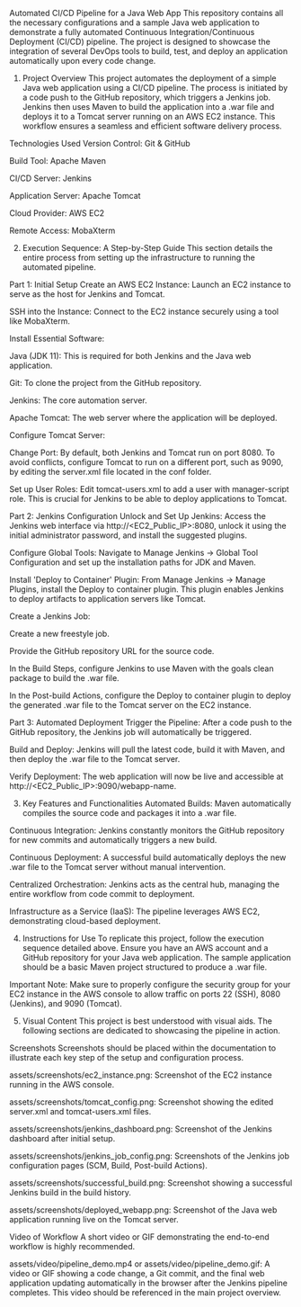 Automated CI/CD Pipeline for a Java Web App
This repository contains all the necessary configurations and a sample Java web application to demonstrate a fully automated Continuous Integration/Continuous Deployment (CI/CD) pipeline. The project is designed to showcase the integration of several DevOps tools to build, test, and deploy an application automatically upon every code change.

1. Project Overview
This project automates the deployment of a simple Java web application using a CI/CD pipeline. The process is initiated by a code push to the GitHub repository, which triggers a Jenkins job. Jenkins then uses Maven to build the application into a .war file and deploys it to a Tomcat server running on an AWS EC2 instance. This workflow ensures a seamless and efficient software delivery process.

Technologies Used
Version Control: Git & GitHub

Build Tool: Apache Maven

CI/CD Server: Jenkins

Application Server: Apache Tomcat

Cloud Provider: AWS EC2

Remote Access: MobaXterm

2. Execution Sequence: A Step-by-Step Guide
This section details the entire process from setting up the infrastructure to running the automated pipeline.

Part 1: Initial Setup
Create an AWS EC2 Instance: Launch an EC2 instance to serve as the host for Jenkins and Tomcat.

SSH into the Instance: Connect to the EC2 instance securely using a tool like MobaXterm.

Install Essential Software:

Java (JDK 11): This is required for both Jenkins and the Java web application.

Git: To clone the project from the GitHub repository.

Jenkins: The core automation server.

Apache Tomcat: The web server where the application will be deployed.

Configure Tomcat Server:

Change Port: By default, both Jenkins and Tomcat run on port 8080. To avoid conflicts, configure Tomcat to run on a different port, such as 9090, by editing the server.xml file located in the conf folder.

Set up User Roles: Edit tomcat-users.xml to add a user with manager-script role. This is crucial for Jenkins to be able to deploy applications to Tomcat.

Part 2: Jenkins Configuration
Unlock and Set Up Jenkins: Access the Jenkins web interface via http://<EC2_Public_IP>:8080, unlock it using the initial administrator password, and install the suggested plugins.

Configure Global Tools: Navigate to Manage Jenkins -> Global Tool Configuration and set up the installation paths for JDK and Maven.

Install 'Deploy to Container' Plugin: From Manage Jenkins -> Manage Plugins, install the Deploy to container plugin. This plugin enables Jenkins to deploy artifacts to application servers like Tomcat.

Create a Jenkins Job:

Create a new freestyle job.

Provide the GitHub repository URL for the source code.

In the Build Steps, configure Jenkins to use Maven with the goals clean package to build the .war file.

In the Post-build Actions, configure the Deploy to container plugin to deploy the generated .war file to the Tomcat server on the EC2 instance.

Part 3: Automated Deployment
Trigger the Pipeline: After a code push to the GitHub repository, the Jenkins job will automatically be triggered.

Build and Deploy: Jenkins will pull the latest code, build it with Maven, and then deploy the .war file to the Tomcat server.

Verify Deployment: The web application will now be live and accessible at http://<EC2_Public_IP>:9090/webapp-name.

3. Key Features and Functionalities
Automated Builds: Maven automatically compiles the source code and packages it into a .war file.

Continuous Integration: Jenkins constantly monitors the GitHub repository for new commits and automatically triggers a new build.

Continuous Deployment: A successful build automatically deploys the new .war file to the Tomcat server without manual intervention.

Centralized Orchestration: Jenkins acts as the central hub, managing the entire workflow from code commit to deployment.

Infrastructure as a Service (IaaS): The pipeline leverages AWS EC2, demonstrating cloud-based deployment.

4. Instructions for Use
To replicate this project, follow the execution sequence detailed above. Ensure you have an AWS account and a GitHub repository for your Java web application. The sample application should be a basic Maven project structured to produce a .war file.

Important Note: Make sure to properly configure the security group for your EC2 instance in the AWS console to allow traffic on ports 22 (SSH), 8080 (Jenkins), and 9090 (Tomcat).

5. Visual Content
This project is best understood with visual aids. The following sections are dedicated to showcasing the pipeline in action.

Screenshots
Screenshots should be placed within the documentation to illustrate each key step of the setup and configuration process.

assets/screenshots/ec2_instance.png: Screenshot of the EC2 instance running in the AWS console.

assets/screenshots/tomcat_config.png: Screenshot showing the edited server.xml and tomcat-users.xml files.

assets/screenshots/jenkins_dashboard.png: Screenshot of the Jenkins dashboard after initial setup.

assets/screenshots/jenkins_job_config.png: Screenshots of the Jenkins job configuration pages (SCM, Build, Post-build Actions).

assets/screenshots/successful_build.png: Screenshot showing a successful Jenkins build in the build history.

assets/screenshots/deployed_webapp.png: Screenshot of the Java web application running live on the Tomcat server.

Video of Workflow
A short video or GIF demonstrating the end-to-end workflow is highly recommended.

assets/video/pipeline_demo.mp4 or assets/video/pipeline_demo.gif: A video or GIF showing a code change, a Git commit, and the final web application updating automatically in the browser after the Jenkins pipeline completes. This video should be referenced in the main project overview.
